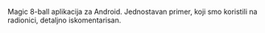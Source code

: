 Magic 8-ball aplikacija za Android.
Jednostavan primer, koji smo koristili na radionici, detaljno iskomentarisan.
